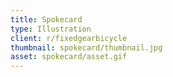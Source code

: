 ```yaml
---
title: Spokecard
type: Illustration
client: r/fixedgearbicycle
thumbnail: spokecard/thumbnail.jpg
asset: spokecard/asset.gif
---
```

